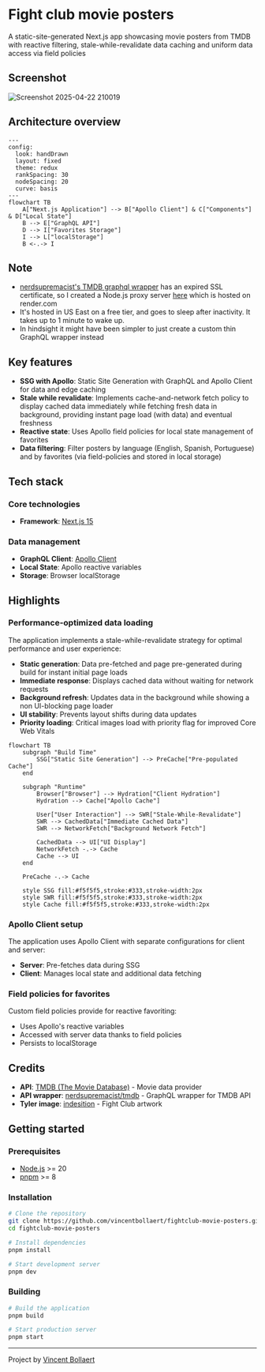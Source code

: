 # Fight club movie posters

A static-site-generated Next.js app showcasing movie posters from TMDB with reactive filtering, stale-while-revalidate data caching and uniform data access via field policies

## Screenshot
![Screenshot 2025-04-22 210019](https://github.com/user-attachments/assets/aae30e3e-8705-4f09-9479-9789805d193d)

## Architecture overview

```mermaid
---
config:
  look: handDrawn
  layout: fixed
  theme: redux
  rankSpacing: 30
  nodeSpacing: 20
  curve: basis
---
flowchart TB
    A["Next.js Application"] --> B["Apollo Client"] & C["Components"] & D["Local State"]
    B --> E["GraphQL API"]
    D --> I["Favorites Storage"] 
    I --> L["localStorage"]
    B <-.-> I
```

## Note
- [nerdsupremacist's TMDB graphql wrapper](https://github.com/nerdsupremacist/tmdb) has an expired SSL certificate, so I created a Node.js proxy server [here](https://github.com/vincentbollaert/tmdb-graphql-quintero-proxy) which is hosted on render.com
- It's hosted in US East on a free tier, and goes to sleep after inactivity. It takes up to 1 minute to wake up.
- In hindsight it might have been simpler to just create a custom thin GraphQL wrapper instead

## Key features

- **SSG with Apollo**: Static Site Generation with GraphQL and Apollo Client for data and edge caching
- **Stale while revalidate**: Implements cache-and-network fetch policy to display cached data immediately while fetching fresh data in background, providing instant page load (with data) and eventual freshness
- **Reactive state**: Uses Apollo field policies for local state management of favorites
- **Data filtering**: Filter posters by language (English, Spanish, Portuguese) and by favorites (via field-policies and stored in local storage)

## Tech stack

### Core technologies

- **Framework**: [Next.js 15](https://nextjs.org/)

### Data management

- **GraphQL Client**: [Apollo Client](https://www.apollographql.com/docs/react/)
- **Local State**: Apollo reactive variables
- **Storage**: Browser localStorage

## Highlights

### Performance-optimized data loading

The application implements a stale-while-revalidate strategy for optimal performance and user experience:

- **Static generation**: Data pre-fetched and page pre-generated during build for instant initial page loads
- **Immediate response**: Displays cached data without waiting for network requests
- **Background refresh**: Updates data in the background while showing a non UI-blocking page loader
- **UI stability**: Prevents layout shifts during data updates
- **Priority loading**: Critical images load with priority flag for improved Core Web Vitals

```mermaid
flowchart TB
    subgraph "Build Time"
        SSG["Static Site Generation"] --> PreCache["Pre-populated Cache"]
    end
    
    subgraph "Runtime"
        Browser["Browser"] --> Hydration["Client Hydration"]
        Hydration --> Cache["Apollo Cache"]
        
        User["User Interaction"] --> SWR["Stale-While-Revalidate"]
        SWR --> CachedData["Immediate Cached Data"]
        SWR --> NetworkFetch["Background Network Fetch"]
        
        CachedData --> UI["UI Display"]
        NetworkFetch -.-> Cache
        Cache --> UI
    end
    
    PreCache -.-> Cache
    
    style SSG fill:#f5f5f5,stroke:#333,stroke-width:2px
    style SWR fill:#f5f5f5,stroke:#333,stroke-width:2px
    style Cache fill:#f5f5f5,stroke:#333,stroke-width:2px
```

### Apollo Client setup

The application uses Apollo Client with separate configurations for client and server:

- **Server**: Pre-fetches data during SSG
- **Client**: Manages local state and additional data fetching

### Field policies for favorites

Custom field policies provide for reactive favoriting:

- Uses Apollo's reactive variables
- Accessed with server data thanks to field policies
- Persists to localStorage

## Credits

- **API**: [TMDB (The Movie Database)](https://developer.themoviedb.org/docs/getting-started) - Movie data provider
- **API wrapper**: [nerdsupremacist/tmdb](https://github.com/nerdsupremacist/tmdb) - GraphQL wrapper for TMDB API
- **Tyler image**: [indesition](https://www.deviantart.com/indesition) - Fight Club artwork

## Getting started

### Prerequisites

- [Node.js](https://nodejs.org/) >= 20
- [pnpm](https://pnpm.io/) >= 8

### Installation

```bash
# Clone the repository
git clone https://github.com/vincentbollaert/fightclub-movie-posters.git
cd fightclub-movie-posters

# Install dependencies
pnpm install

# Start development server
pnpm dev
```

### Building

```bash
# Build the application
pnpm build

# Start production server
pnpm start
```

---

Project by [Vincent Bollaert](https://github.com/vincentbollaert)
